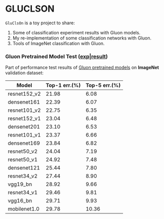 # GLUCLSON
`GluClsOn` is a toy project to share:
1. Some of classification experiment results with Gluon models. 
2. My re-implementation of some classification networks with Gluon.
3. Tools of ImageNet classification with Gluon.


### Gluon Pretrained Model Test ([exp](./exp/model_zoo_test.ipynb)|[result](.exp/model_zoo_test_result.csv))

Part of performance test results of [Gluon pretrained models](https://github.com/apache/incubator-mxnet/blob/master/python/mxnet/gluon/model_zoo/model_store.py) on **ImageNet** validation dataset:

|    Model    | Top-1 err.(%) | Top-5 err.(%) | 
|-------------|---------------|---------------|
| resnet152_v2 | 21.98 | 6.08 |
| densenet161 | 22.39 | 6.07 |
| resnet101_v2 | 22.75 | 6.35 |
| resnet152_v1 | 23.04 | 6.48 |
| densenet201 | 23.10 | 6.53 |
| resnet101_v1 | 23.37 | 6.66 |
| densenet169 | 23.84 | 6.82 |
| resnet50_v2 | 24.04 | 7.19 |
| resnet50_v1 | 24.92 | 7.48 |
| densenet121 | 25.44 | 7.80 |
| resnet34_v2 | 27.44 | 8.90 |
| vgg19_bn | 28.92 | 9.66 |
| resnet34_v1 | 29.46 | 9.81 |
| vgg16_bn | 29.71 | 9.93 |
| mobilenet1.0 | 29.78 | 10.36 |
